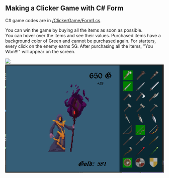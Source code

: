 ## Making a Clicker Game with C# Form
C# game codes are in [/ClickerGame/Form1.cs](https://github.com/AtakanTurgut/ClickerGameCSForm/blob/main/ClickerGame/Form1.cs).

You can win the game by buying all the items as soon as possible. <br />
You can hover over the items and see their values.
Purchased items have a background color of Green and cannot be purchased again.
For starters, every click on the enemy earns 5G.
After purchasing all the items, "You Won!!!" will appear on the screen.

![](/pictures/gifClickerGame.gif)
![](/pictures/ClickerGameSS.PNG)